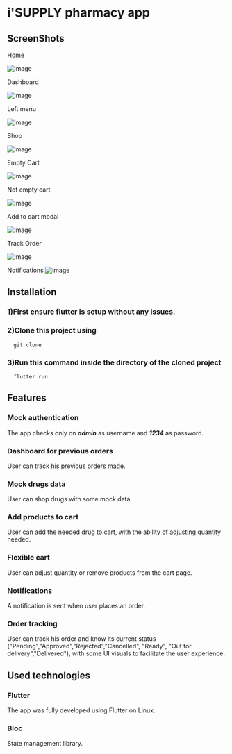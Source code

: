 # i'SUPPLY pharmacy app

## ScreenShots

Home

![image](https://github.com/amrsamirtawfik/i-SUPPLY-task/assets/85262211/c3b06357-ff96-468d-bcf9-74f558765438)




Dashboard

![image](https://github.com/amrsamirtawfik/i-SUPPLY-task/assets/85262211/375c4c55-476b-41b3-9d38-a3b8946fa715)




Left menu

![image](https://github.com/amrsamirtawfik/i-SUPPLY-task/assets/85262211/33d19141-6d6e-40ae-a7e7-36ef88f3e155)




Shop

![image](https://github.com/amrsamirtawfik/i-SUPPLY-task/assets/85262211/83849277-f547-4499-a4fc-b08c9494e32c)




Empty Cart

![image](https://github.com/amrsamirtawfik/i-SUPPLY-task/assets/85262211/8636fb2f-90ae-40bf-aa88-31c90cebb016)




Not empty cart

![image](https://github.com/amrsamirtawfik/i-SUPPLY-task/assets/85262211/b9b38e10-04d0-45e8-a61f-9b90d92a1891)




Add to cart modal

![image](https://github.com/amrsamirtawfik/i-SUPPLY-task/assets/85262211/75442277-6583-48d9-adcb-cfc3b840916c)




Track Order

![image](https://github.com/amrsamirtawfik/i-SUPPLY-task/assets/85262211/7e9c36a3-e0e9-4fb6-91d6-de3d2ed0e20a)

Notifications
![image](https://github.com/amrsamirtawfik/i-SUPPLY-task/assets/85262211/5c67de22-798a-4385-8bab-443f618df50a)


## Installation
### 1)First ensure flutter is setup without any issues.
### 2)Clone this project using

      
      git clone 
      
      
### 3)Run this command inside the directory of the cloned project
      
      flutter run
      
      

## Features
### Mock authentication
The app checks only on ***admin*** as username and ***1234*** as password.
### Dashboard for previous orders
User can track his previous orders made.
### Mock drugs data
User can shop drugs with some mock data.
### Add products to cart
User can add the needed drug to cart, with the ability of adjusting quantity needed.
### Flexible cart
User can adjust quantity or remove products from the cart page.
### Notifications
A notification is sent when user places an order.
### Order tracking
User can track his order and know its current status ("Pending","Approved","Rejected","Cancelled", "Ready", "Out for delivery","Delivered"), with some UI visuals to facilitate the user experience.

## Used technologies

### Flutter
The app was fully developed using Flutter on Linux.
### Bloc
State management library.

